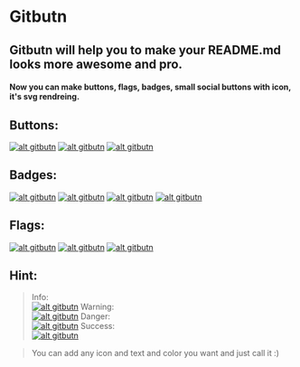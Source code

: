 
# Gitbutn
## Gitbutn will help you to make your README.md looks more awesome and pro.

#### Now you can make buttons, flags, badges, small social buttons with icon, it's svg rendreing.

## Buttons:
[![alt gitbutn](https://img.gitbutn.io/svg/?title=Github&sub=Looking%20good!&icon=github&icx=000&ibgx=ccc&tbgx=0f0f0f&tcx=fff&scx=fff)](#) 
[![alt gitbutn](https://img.gitbutn.io/svg/?title=React&sub=JS!&icon=react&icx=fff&ibgx=3baeb5&tbgx=189299&tcx=fff&scx=edcf28)](#) 
[![alt gitbutn](https://img.gitbutn.io/svg/?title=redux&sub=JS!&icon=redux&icx=fff&ibgx=7447B9&tbgx=f2f2f2&tcx=7447B9&scx=7447B9)](#) 

## Badges:
[![alt gitbutn](https://img.gitbutn.io/badges/?title=hello&sub=github&icon=github&icx=fff&lco=444&rco=777)](#) 
[![alt gitbutn](https://img.gitbutn.io/badges/?title=build&sub=passing&icon=rarrow&icx=fff&lco=532dad&rco=6c3e84&ltc=fff)](#) 
[![alt gitbutn](https://img.gitbutn.io/badges/?title=package&sub=on%20progress...&icon=setting&ico=333&lco=e5bd9e&rco=e5c242&ltc=333&rtc=222)](#) 
[![alt gitbutn](https://img.gitbutn.io/badges/?title=github&sub=fork.&icon=fork&ico=fff&lco=1a0d63&rco=695bba&ltc=fff&rtc=fff)](#) 


## Flags:
[![alt gitbutn](https://img.gitbutn.io/flags/?&flag=developer&bgc=4286f4)](#) 
[![alt gitbutn](https://img.gitbutn.io/flags/?&flag=new&bgc=2aba85)](#) 
[![alt gitbutn](https://img.gitbutn.io/flags/?&flag=hello%20world%20and%20world%20says%20hello%20back&bgc=c14f3f)](#)

## Hint:
>Info:  
[![alt gitbutn](https://img.gitbutn.io/hint/?txt=add%20here%20any%20thing%20....&type=info)](#)
>Warning:  
[![alt gitbutn](https://img.gitbutn.io/hint/?txt=add%20here%20any%20thing%20....&type=warning)](#)
>Danger:  
[![alt gitbutn](https://img.gitbutn.io/hint/?txt=add%20here%20any%20thing%20....&type=danger)](#)
>Success:  
[![alt gitbutn](https://img.gitbutn.io/hint/?txt=add%20here%20any%20thing%20....&type=success)](#)


> You can add any icon and text and color you want and just call it :)
